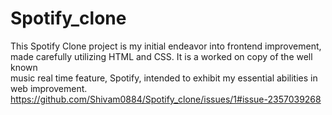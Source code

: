 # Spotify_clone
This Spotify Clone project is my initial endeavor into frontend improvement,<br> made carefully utilizing HTML and CSS. It is a worked on copy of the well known<br> music real time feature, Spotify, intended to exhibit my essential abilities in web improvement. 
https://github.com/Shivam0884/Spotify_clone/issues/1#issue-2357039268
